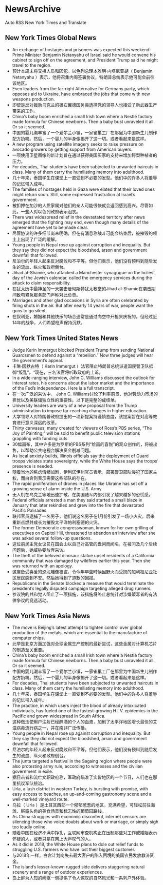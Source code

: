 # NewsArchive
Auto RSS New York Times and Translate

## New York Times Global News
* An exchange of hostages and prisoners was expected this weekend. Prime Minister Benjamin Netanyahu of Israel said he would convene his cabinet to sign off on the agreement, and President Trump said he might travel to the region.
* 预计本周末将交换人质和囚犯。以色列总理本雅明·内塔尼亚胡（ Benjamin Netanyahu ）表示，他将召集内阁签署协议，特朗普总统表示他可能会前往该地区。
* Even leaders from the far-right Alternative for Germany party, which opposes aid to Ukraine, have embraced the jobs that come with new weapons production.
* 即使是反对援助乌克兰的极右翼德国另类选择党的领导人也接受了新武器生产带来的工作。
* China’s baby boom enriched a small Irish town where a Nestlé factory made formula for Chinese newborns. Then a baby bust unraveled it all. Or so it seemed.
* 中国的婴儿潮丰富了一个爱尔兰小镇，一家雀巢工厂在那里为中国新生儿制作配方奶粉。然后，一个婴儿的半身像揭开了这一切。或者看起来是这样。
* A new program using satellite imagery seeks to raise pressure on avocado growers by getting support from American buyers.
* 一项使用卫星图像的新计划旨在通过获得美国买家的支持来增加鳄梨种植者的压力。
* For decades, Thai students have been subjected to unwanted haircuts in class. Many of them carry the humiliating memory into adulthood.
* 几十年来，泰国学生在课堂上一直受到不必要的发型。他们中的许多人将羞辱的记忆带入成年。
* The families of hostages held in Gaza were elated that their loved ones might return soon. Still, some expressed frustration at Israel’s government.
* 被扣押在加沙的人质家属对他们的亲人可能很快就会返回感到高兴。尽管如此，一些人对以色列政府表示沮丧。
* There was widespread relief in the devastated territory after news emerged that the fighting may end, even though many details of the agreement have yet to be made clear.
* 尽管协议的许多细节尚未明确，但在有消息称战斗可能会结束后，被摧毁的领土上出现了广泛的缓解。
* Young people in Nepal rose up against corruption and inequality. But they say they did not expect the bloodshed, arson and government downfall that followed.
* 尼泊尔的年轻人起来反对腐败和不平等。但他们表示，他们没有预料到随后发生的流血、纵火和政府倒台。
* Jihad al-Shamie, who attacked a Manchester synagogue on the holiest day of the Jewish calendar, called the emergency services during the attack to claim responsibility.
* 在犹太历中最神圣的一天袭击曼彻斯特犹太教堂的Jihad al-Shamie在袭击期间致电紧急服务部门声称对此负责。
* Marriages and other glad occasions in Syria are often celebrated by firing shots in the air. But after nearly 14 years of war, people want the guns to go silent.
* 在叙利亚，婚姻和其他快乐的场合通常是通过向空中开枪来庆祝的。但经过近14年的战争，人们希望枪声保持沉默。

## New York Times United States News
* Judge Karin Immergut blocked President Trump from sending National Guardsmen to defend against a “rebellion.” Now three judges will hear the government’s appeal.
* 卡琳·因默古特（ Karin Immergut ）法官阻止特朗普总统派遣国民警卫队抵御“叛乱”。“现在，三名法官将听取政府的上诉。
* In a wide-ranging interview, John C. Williams discussed the outlook for interest rates, his concerns about the labor market and the importance of the Fed’s independence. Here is a full transcript.
* 在一次广泛的采访中， John C. Williams讨论了利率前景、他对劳动力市场的担忧以及美联储独立性的重要性。以下是完整的成绩单。
* University leaders are wary of a new proposal from the Trump administration to impose far-reaching changes in higher education.
* 大学领导人对特朗普政府提出的一项新提案持谨慎态度，该提案旨在对高等教育进行意义深远的改革。
* Thirty canvases, many created for viewers of Ross’s PBS series, “The Joy of Painting,” will be sold to benefit public television stations grappling with funding cuts.
* 30幅画布，其中许多是为罗斯的PBS系列“绘画的喜悦”的观众创作的，将被出售，以帮助公共电视台解决资金削减问题。
* As local anxiety builds, Illinois officials say the deployment of Guard troops violates state sovereignty, while the White House says the troops’ presence is needed.
* 随着当地的焦虑情绪加剧，伊利诺伊州官员表示，部署警卫部队侵犯了国家主权，而白宫则表示需要这些部队的存在。
* The rapid proliferation of drones in places like Ukraine has set off a growing sense of alarm inside the U.S. Army.
* 无人机在乌克兰等地迅速扩散，在美国陆军内部引发了越来越多的恐慌感。
* Federal officials arrested a man they said started a small blaze in January that later rekindled and grew into the fire that devastated Pacific Palisades.
* 联邦官员逮捕了一名男子，他们说这名男子在1月份引发了一场小火灾，后来重新点燃并成长为摧毁太平洋帕利塞德的火灾。
* The former Democratic congresswoman, known for her own grilling of executives on Capitol Hill, threatened to abandon an interview after she was asked several follow-up questions.
* 这位前民主党女议员在国会山以自己对高管的盘问而闻名，在被问及几个后续问题后，她威胁要放弃采访。
* The theft of the beloved dinosaur statue upset residents of a California community that was damaged by wildfires earlier this year. Then she was returned with an apology.
* 这座备受喜爱的恐龙雕像被盗，令今年早些时候因野火而受损的加利福尼亚社区居民感到不安。然后她得到了道歉的回报。
* Republicans in the Senate blocked a measure that would terminate the president’s legally disputed campaign targeting alleged drug runners.
* 参议院的共和党人阻止了一项措施，该措施将终止总统针对涉嫌贩毒者的有法律争议的竞选活动。

## New York Times Asia News
* The move is Beijing’s latest attempt to tighten control over global production of the metals, which are essential to the manufacture of computer chips.
* 此举是北京方面加强对全球金属生产控制的最新尝试，这些金属对计算机芯片的制造至关重要。
* China’s baby boom enriched a small Irish town where a Nestlé factory made formula for Chinese newborns. Then a baby bust unraveled it all. Or so it seemed.
* 中国的婴儿潮丰富了一个爱尔兰小镇，一家雀巢工厂在那里为中国新生儿制作配方奶粉。然后，一个婴儿的半身像揭开了这一切。或者看起来是这样。
* For decades, Thai students have been subjected to unwanted haircuts in class. Many of them carry the humiliating memory into adulthood.
* 几十年来，泰国学生在课堂上一直受到不必要的发型。他们中的许多人将羞辱的记忆带入成年。
* The practice, in which users inject the blood of already intoxicated individuals, has fueled one of the fastest-growing H.I.V. epidemics in the Pacific and grown widespread in South Africa.
* 这种做法使用户注射已经醉酒的个人的血液，加剧了太平洋地区增长最快的艾滋病毒流行病之一，并在南非广泛传播。
* Young people in Nepal rose up against corruption and inequality. But they say they did not expect the bloodshed, arson and government downfall that followed.
* 尼泊尔的年轻人起来反对腐败和不平等。但他们表示，他们没有预料到随后发生的流血、纵火和政府倒台。
* The junta targeted a festival in the Sagaing region where people were also protesting army rule, according to witnesses and the civilian government in exile.
* 据目击者和流亡文职政府称，军政府瞄准了实皆地区的一个节日，人们也在那里抗议军队统治。
* Urla, a lush district in western Turkey, is bursting with promise, with easy access to beaches, an up-and-coming gastronomy scene and a well-marked vineyard route.
* 乌拉（ Urla ）是土耳其西部一个郁郁葱葱的地区，充满希望，可轻松前往海滩、崭露头角的美食场景和标志性的葡萄园路线。
* As China struggles with economic discontent, internet censors are silencing those who voice doubts about work or marriage, or simply sigh too loudly online.
* 随着中国在经济不满中挣扎，互联网审查机构正在压制那些对工作或婚姻表示怀疑的人，或者只是在网上大声叹气的人。
* As it did in 2018, the White House plans to dole out relief funds to struggling U.S. farmers who have lost their biggest customer.
* 与2018年一样，白宫计划向失去最大客户的陷入困境的美国农民发放救济资金。
* The island’s lesser-known rugged side delivers staggering natural scenery and a range of outdoor experiences.
* 岛上鲜为人知的崎岖一侧提供了令人惊叹的自然风光和一系列户外体验。

